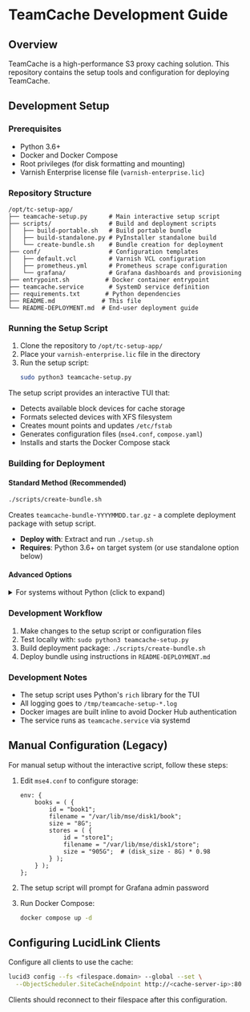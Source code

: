 # TeamCache Development Guide

## Overview

TeamCache is a high-performance S3 proxy caching solution. This repository contains the setup tools and configuration for deploying TeamCache.

## Development Setup

### Prerequisites

- Python 3.6+
- Docker and Docker Compose
- Root privileges (for disk formatting and mounting)
- Varnish Enterprise license file (`varnish-enterprise.lic`)

### Repository Structure

```
/opt/tc-setup-app/
├── teamcache-setup.py      # Main interactive setup script
├── scripts/                # Build and deployment scripts
│   ├── build-portable.sh   # Build portable bundle
│   ├── build-standalone.py # PyInstaller standalone build
│   └── create-bundle.sh    # Bundle creation for deployment
├── conf/                   # Configuration templates
│   ├── default.vcl         # Varnish VCL configuration
│   ├── prometheus.yml      # Prometheus scrape configuration
│   └── grafana/            # Grafana dashboards and provisioning
├── entrypoint.sh          # Docker container entrypoint
├── teamcache.service       # SystemD service definition
├── requirements.txt       # Python dependencies
├── README.md             # This file
└── README-DEPLOYMENT.md  # End-user deployment guide
```

### Running the Setup Script

1. Clone the repository to `/opt/tc-setup-app/`
2. Place your `varnish-enterprise.lic` file in the directory
3. Run the setup script:
   ```bash
   sudo python3 teamcache-setup.py
   ```

The setup script provides an interactive TUI that:
- Detects available block devices for cache storage
- Formats selected devices with XFS filesystem
- Creates mount points and updates `/etc/fstab`
- Generates configuration files (`mse4.conf`, `compose.yaml`)
- Installs and starts the Docker Compose stack

### Building for Deployment

#### Standard Method (Recommended)
```bash
./scripts/create-bundle.sh
```
Creates `teamcache-bundle-YYYYMMDD.tar.gz` - a complete deployment package with setup script.
- **Deploy with**: Extract and run `./setup.sh`
- **Requires**: Python 3.6+ on target system (or use standalone option below)

#### Advanced Options
<details>
<summary>For systems without Python (click to expand)</summary>

**Create Bundle with Standalone Executable** (no Python required on target):
```bash
# Step 1: Build standalone executable (one-time setup)
./scripts/build-standalone.py  # Creates dist/teamcache-setup executable
                                # Also creates teamcache-deploy.tar.gz (ignore this)

# Step 2: Create deployment bundle (includes the executable)
./scripts/create-bundle.sh      # Creates teamcache-bundle-YYYYMMDD.tar.gz
                                # Now includes executable instead of Python script
```

**Use teamcache-bundle-*.tar.gz for deployment** (not teamcache-deploy.tar.gz).

After Step 1, all future bundles will include the standalone executable instead of the Python script, making them ~31MB but requiring no Python installation on target systems.

To revert to Python-based bundles: `rm dist/teamcache-setup`
</details>

### Development Workflow

1. Make changes to the setup script or configuration files
2. Test locally with: `sudo python3 teamcache-setup.py`
3. Build deployment package: `./scripts/create-bundle.sh`
4. Deploy bundle using instructions in `README-DEPLOYMENT.md`

### Development Notes

- The setup script uses Python's `rich` library for the TUI
- All logging goes to `/tmp/teamcache-setup-*.log`
- Docker images are built inline to avoid Docker Hub authentication
- The service runs as `teamcache.service` via systemd

## Manual Configuration (Legacy)

For manual setup without the interactive script, follow these steps:

1. Edit `mse4.conf` to configure storage:
   ```
   env: {
       books = ( {
           id = "book1";
           filename = "/var/lib/mse/disk1/book";
           size = "8G";
           stores = ( {
               id = "store1";
               filename = "/var/lib/mse/disk1/store";
               size = "905G";  # (disk_size - 8G) * 0.98
           } );
       } );
   };
   ```

2. The setup script will prompt for Grafana admin password
3. Run Docker Compose:
   ```bash
   docker compose up -d
   ```

## Configuring LucidLink Clients

Configure all clients to use the cache:

```bash
lucid3 config --fs <filespace.domain> --global --set \
  --ObjectScheduler.SiteCacheEndpoint http://<cache-server-ip>:80
```

Clients should reconnect to their filespace after this configuration.
